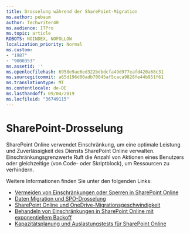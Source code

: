 ```yaml
---
title: Drosselung während der SharePoint-Migration
ms.author: pebaum
author: Techwriter40
ms.audience: ITPro
ms.topic: article
ROBOTS: NOINDEX, NOFOLLOW
localization_priority: Normal
ms.custom:
- "1987"
- "9000353"
ms.assetid: ''
ms.openlocfilehash: 6958e9ae6ed322bdbdcfa49d977eafd420a68c31
ms.sourcegitcommit: a65d196d00adb70045af5caca9828fe44b951f61
ms.translationtype: MT
ms.contentlocale: de-DE
ms.lasthandoff: 09/04/2019
ms.locfileid: "36749115"
---
```

# <a name="sharepoint-throttling"></a>SharePoint-Drosselung

SharePoint Online verwendet Einschränkung, um eine optimale Leistung und Zuverlässigkeit des Diensts SharePoint Online verwalten. Einschränkungsgrenzwerte Ruft die Anzahl von Aktionen eines Benutzers oder gleichzeitige (von Code- oder Skriptblock), um Ressourcen zu verhindern.

Weitere Informationen finden Sie unter den folgenden Links:

- [Vermeiden von Einschränkungen oder Sperren in SharePoint Online](https://docs.microsoft.com/sharepoint/dev/general-development/how-to-avoid-getting-throttled-or-blocked-in-sharepoint-online)
- [Daten Migration und SPO-Drosselung](https://blogs.technet.microsoft.com/sposupport/2017/08/12/data-migration-and-spo-service-throttling/)
- [SharePoint Online und OneDrive-Migrationsgeschwindigkeit](https://docs.microsoft.com/sharepointmigration/sharepoint-online-and-onedrive-migration-speed)
- [Behandeln von Einschränkungen in SharePoint Online mit exponentiellem Backoff](https://docs.microsoft.com/sharepoint/dev/solution-guidance/handle-sharepoint-online-throttling-by-using-exponential-back-off)
- [Kapazitätsplanung und Auslastungstests für SharePoint Online](https://support.office.com/article/Capacity-planning-and-load-testing-SharePoint-Online-c932bd9b-fb9a-47ab-a330-6979d03688c0)